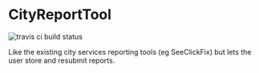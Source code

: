 # CityReportTool
![travis ci build status](https://travis-ci.org/tonyatoms/CityReportTool.svg?branch=master)

Like the existing city services reporting tools (eg SeeClickFix) but lets the user store and resubmit reports.

